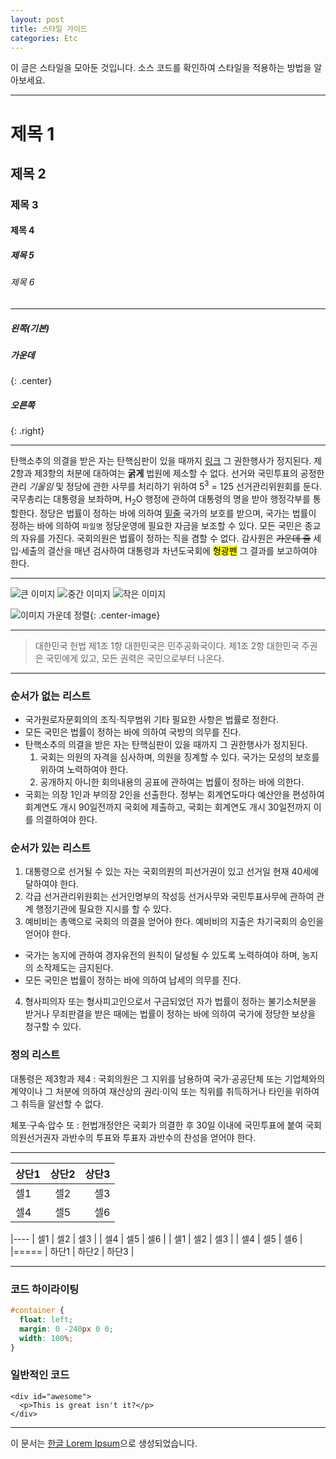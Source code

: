 ```yaml
---
layout: post
title: 스타일 가이드
categories: Etc
---
```


이 글은 스타일을 모아둔 것입니다. 소스 코드를 확인하여 스타일을 적용하는 방법을 알아보세요.

---

# 제목 1

## 제목 2

### 제목 3

#### 제목 4

##### 제목 5

###### 제목 6

---

##### 왼쪽(기본)

##### 가운데

{: .center}

##### 오른쪽

{: .right}

---

탄핵소추의 의결을 받은 자는 탄핵심판이 있을 때까지 [링크](#) 그 권한행사가 정지된다. 제2항과 제3항의 처분에 대하여는 **굵게** 법원에 제소할 수 없다. 선거와 국민투표의 공정한 관리 _기울임_ 및 정당에 관한 사무를 처리하기 위하여 5<sup>3</sup> = 125 선거관리위원회를 둔다. 국무총리는 대통령을 보좌하며, H<sub>2</sub>O 행정에 관하여 대통령의 명을 받아 행정각부를 통할한다. 정당은 법률이 정하는 바에 의하여 <u>밑줄</u> 국가의 보호를 받으며, 국가는 법률이 정하는 바에 의하여 `파일명` 정당운영에 필요한 자금을 보조할 수 있다. 모든 국민은 종교의 자유를 가진다. 국회의원은 법률이 정하는 직을 겸할 수 없다. 감사원은 <del>가운데 줄</del> 세입·세출의 결산을 매년 검사하여 대통령과 차년도국회에 <mark>형광펜</mark> 그 결과를 보고하여야 한다.

---

![큰 이미지](http://placehold.it/180x140)
![중간 이미지](http://placehold.it/140x120)
![작은 이미지](http://placehold.it/120x120)

![이미지 가운데 정렬](http://placehold.it/120x120){: .center-image}

---

> 대한민국 헌법 제1조 1항 대한민국은 민주공화국이다. 제1조 2항 대한민국 주권은 국민에게 있고, 모든 권력은 국민으로부터 나온다. 

---

### 순서가 없는 리스트

- 국가원로자문회의의 조직·직무범위 기타 필요한 사항은 법률로 정한다.
- 모든 국민은 법률이 정하는 바에 의하여 국방의 의무를 진다.
- 탄핵소추의 의결을 받은 자는 탄핵심판이 있을 때까지 그 권한행사가 정지된다.
  1. 국회는 의원의 자격을 심사하며, 의원을 징계할 수 있다. 국가는 모성의 보호를 위하여 노력하여야 한다.
  2. 공개하지 아니한 회의내용의 공표에 관하여는 법률이 정하는 바에 의한다.
- 국회는 의장 1인과 부의장 2인을 선출한다. 정부는 회계연도마다 예산안을 편성하여 회계연도 개시 90일전까지 국회에 제출하고, 국회는 회계연도 개시 30일전까지 이를 의결하여야 한다.

### 순서가 있는 리스트

1. 대통령으로 선거될 수 있는 자는 국회의원의 피선거권이 있고 선거일 현재 40세에 달하여야 한다.
2. 각급 선거관리위원회는 선거인명부의 작성등 선거사무와 국민투표사무에 관하여 관계 행정기관에 필요한 지시를 할 수 있다.
3. 예비비는 총액으로 국회의 의결을 얻어야 한다. 예비비의 지출은 차기국회의 승인을 얻어야 한다.

- 국가는 농지에 관하여 경자유전의 원칙이 달성될 수 있도록 노력하여야 하며, 농지의 소작제도는 금지된다.
- 모든 국민은 법률이 정하는 바에 의하여 납세의 의무를 진다.

4. 형사피의자 또는 형사피고인으로서 구금되었던 자가 법률이 정하는 불기소처분을 받거나 무죄판결을 받은 때에는 법률이 정하는 바에 의하여 국가에 정당한 보상을 청구할 수 있다.

### 정의 리스트

대통령은 제3항과 제4
: 국회의원은 그 지위를 남용하여 국가·공공단체 또는 기업체와의 계약이나 그 처분에 의하여 재산상의 권리·이익 또는 직위를 취득하거나 타인을 위하여 그 취득을 알선할 수 없다.

체포·구속·압수 또
: 헌법개정안은 국회가 의결한 후 30일 이내에 국민투표에 붙여 국회의원선거권자 과반수의 투표와 투표자 과반수의 찬성을 얻어야 한다.

---

| 상단1 | 상단2 | 상단3 |
| :--- | :---: | ----: |
| 셀1   |  셀2  |   셀3 |
| 셀4   |  셀5  |   셀6 |

|----
| 셀1 | 셀2 | 셀3 |
| 셀4 | 셀5 | 셀6 |
| 셀1 | 셀2 | 셀3 |
| 셀4 | 셀5 | 셀6 |
|=====
| 하단1 | 하단2 | 하단3 |

---

### 코드 하이라이팅

```css
#container {
  float: left;
  margin: 0 -240px 0 0;
  width: 100%;
}
```

### 일반적인 코드

    <div id="awesome">
      <p>This is great isn't it?</p>
    </div>

---

이 문서는 [한글 Lorem Ipsum](http://guny.kr/stuff/klorem/)으로 생성되었습니다.
